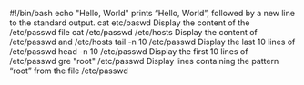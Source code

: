#!/bin/bash
echo "Hello, World"  prints “Hello, World”, followed by a new line to the standard output.
cat etc/paswd Display the content of the /etc/passwd file
cat /etc/passwd /etc/hosts  Display the content of /etc/passwd and /etc/hosts
tail -n 10 /etc/passwd  Display the last 10 lines of /etc/passwd
head -n 10 /etc/passwd  Display the first 10 lines of /etc/passwd
gre "root" /etc/passwd  Display lines containing the pattern “root” from the file /etc/passwd

